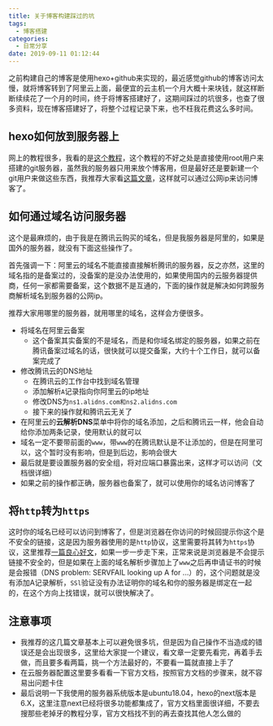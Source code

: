 ```yaml
---
title: 关于博客构建踩过的坑
tags:
  - 博客搭建
categories:
  - 日常分享
date: 2019-09-11 01:12:44
---
```



之前构建自己的博客是使用hexo+github来实现的，最近感觉github的博客访问太慢，就将博客转到了阿里云上面，最便宜的云主机一个月大概十来块钱，就这样断断续续花了一个月的时间，终于将博客搭建好了，这期间踩过的坑很多，也查了很多资料，现在博客搭建好了，将整个过程记录下来，也不枉我花费这么多时间。

## hexo如何放到服务器上

网上的教程很多，我看的是[这个教程](https://www.jianshu.com/p/16b89f4f7136)，这个教程的不好之处是直接使用root用户来搭建的git服务器，虽然我的服务器只用来放个博客用，但是最好还是要新建一个git用户来做这些东西，我推荐大家看[这篇文章](https://segmentfault.com/a/1190000009363890)，这样就可以通过公网ip来访问博客了。

## 如何通过域名访问服务器

这个是最麻烦的，由于我是在腾讯云购买的域名，但是我服务器是阿里的，如果是国外的服务器，就没有下面这些操作了。

首先强调一下：阿里云的域名不能直接直接解析腾讯的服务器，反之亦然，这里的域名指的是备案过的，没备案的是没办法使用的，如果使用国内的云服务器提供商，任何一家都需要备案，这个数据不是互通的，下面的操作就是解决如何跨服务商解析域名到服务器的公网ip。

推荐大家用哪里的服务器，就用哪里的域名，这样会方便很多。

- 将域名在阿里云备案
    - 这个备案其实备案的不是域名，而是和你域名绑定的服务器，如果之前在腾讯备案过域名的话，很快就可以提交备案，大约十个工作日，就可以备案完成了
- 修改腾讯云的DNS地址
    - 在腾讯云的工作台中找到域名管理
    - 添加解析`A`记录指向你阿里云的ip地址
    - 修改DNS为`ns1.alidns.com和ns2.alidns.com`
    - 接下来的操作就和腾讯云无关了
- 在阿里云的**云解析DNS**菜单中将你的域名添加，之后和腾讯云一样，他会自动给你添加两条记录，使用默认的就可以
- 域名一定不要带前面的`www`，带`www`的在腾讯默认是不让添加的，但是在阿里可以，这个暂时没有影响，但是到后边，影响会很大
- 最后就是要设置服务器的安全组，将对应端口暴露出来，这样才可以访问（文档很详细）
- 如果之前的操作都正确，服务器也备案了，就可以使用你的域名访问博客了

## 将`http`转为`https`

这时你的域名已经可以访问到博客了，但是浏览器在你访问的时候回提示你这个是不安全的链接，这是因为服务器使用的是`http`协议，这里需要将其转为`https`协议，这里推荐[一篇良心好文](https://juejin.im/post/5cd376276fb9a032022232b5)，如果一步一步走下来，正常来说是浏览器是不会提示链接不安全的，但是如果在上面的域名解析步骤加上了`www`之后再申请证书的时候是会报错（DNS problem: SERVFAIL looking up A for ...）的，这个问题就是没有添加A记录解析，`SSl`验证没有办法证明你的域名和你的服务器是绑定在一起的，在这个方向上找错误，就可以很快解决了。

## 注意事项

- 我推荐的这几篇文章基本上可以避免很多坑，但是因为自己操作不当造成的错误还是会出现很多，这里给大家提一个建议，看文章一定要先看完，再着手去做，而且要多看两篇，挑一个方法最好的，不要看一篇就直接上手了
- 在云服务器配置这里要多看看一下官方文档，按照官方文档的步骤来，就不容易出问题卡住
- 最后说明一下我使用的服务器系统版本是ubuntu18.04，hexo的next版本是6.X，这里注意next已经将很多功能都集成了，官方文档里面很详细，不要去搜那些老掉牙的教程分享，官方文档找不到的再去查找其他人怎么做的




